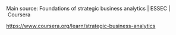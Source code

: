 

Main source: Foundations of strategic business analytics | ESSEC | Coursera

https://www.coursera.org/learn/strategic-business-analytics 
